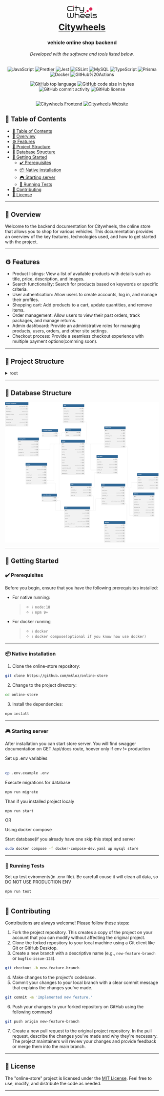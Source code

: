 <div align="center">
   <h1 align="center">
      <a href="http://www.citywheels.website" target="blank">
      <img src="./assets/logo.svg" width="100" />
      <br> Citywheels</a><br> 
   </h1>
   <h3>vehicle online shop backend</h3>
   <h6>Developed with the software and tools listed below.</h6>
   <img src="https://img.shields.io/badge/JavaScript-F7DF1E.svg?style&logo=JavaScript&logoColor=black" alt="JavaScript" />
   <img src="https://img.shields.io/badge/Prettier-F7B93E.svg?style&logo=Prettier&logoColor=black" alt="Prettier" />
   <img src="https://img.shields.io/badge/Jest-C21325.svg?style&logo=Jest&logoColor=white" alt="Jest" />
   <img src="https://img.shields.io/badge/ESLint-4B32C3.svg?style&logo=ESLint&logoColor=white" alt="ESLint" />
   <img src="https://img.shields.io/badge/MySQL-4479A1.svg?style&logo=MySQL&logoColor=white" alt="MySQL" />
   <img src="https://img.shields.io/badge/TypeScript-3178C6.svg?style&logo=TypeScript&logoColor=white" alt="TypeScript" />
   <img src="https://img.shields.io/badge/Prisma-2D3748.svg?style&logo=Prisma&logoColor=white" alt="Prisma" />
   <img src="https://img.shields.io/badge/Docker-2496ED.svg?style&logo=Docker&logoColor=white" alt="Docker" />
   <img src="https://img.shields.io/badge/GitHub%20Actions-2088FF.svg?style&logo=GitHub-Actions&logoColor=white" alt="GitHub%20Actions" />
   </p>
   <img src="https://img.shields.io/github/languages/top/mkloz/online-store?style&color=5D6D7E" alt="GitHub top language" />
   <img src="https://img.shields.io/github/languages/code-size/mkloz/online-store?style&color=5D6D7E" alt="GitHub code size in bytes" />
   <img src="https://img.shields.io/github/commit-activity/m/mkloz/online-store?style&color=5D6D7E" alt="GitHub commit activity" />
   <img src="https://img.shields.io/github/license/mkloz/online-store?style&color=5D6D7E" alt="GitHub license" />
</div>
<br>
<div align="center">
   <p><a href="https://github.com/k-oleksii/online-store"><img src="https://img.shields.io/badge/Frontend-Online--Store-blue.svg" alt="Citywheels Frontend"></a>
      <a href="https://www.citywheels.website"><img src="https://img.shields.io/badge/Website-Citywheels.website-green.svg" alt="Citywheels Website"></a>
   </p>
</div>

## 📒 Table of Contents

- [📒 Table of Contents](#-table-of-contents)
- [📍 Overview](#-overview)
- [⚙️ Features](#️-features)
- [📂 Project Structure](#-project-structure)
- [🐬 Database Structure](#-database-structure)
- [🚀 Getting Started](#-getting-started)
  - [✔️ Prerequisites](#️-prerequisites)
  - [📦 Native installation](#-native-installation)
  - [🎮 Starting server](#-starting-server)
  - [🧪 Running Tests](#-running-tests)
- [🤝 Contributing](#-contributing)
- [📄 License](#-license)

---

## 📍 Overview

Welcome to the backend documentation for Citywheels, the online store that allows you to shop for various vehicles. This documentation provides an overview of the key features, technologies used, and how to get started with the project.

---

## ⚙️ Features

- Product listings: View a list of available products with details such as title, price, description, and images.
- Search functionality: Search for products based on keywords or specific criteria.
- User authentication: Allow users to create accounts, log in, and manage their profiles.
- Shopping cart: Add products to a cart, update quantities, and remove items.
- Order management: Allow users to view their past orders, track packages, and manage returns.
- Admin dashboard: Provide an administrative roles for managing products, users, orders, and other site settings.
- Checkout process: Provide a seamless checkout experience with multiple payment options(comming soon).

---

## 📂 Project Structure

<details closed><summary>root</summary>

```bash
├── assets
├── prisma
│ ├── backups
│ ├── dbml
│ ├── generated
│ ├── migrations
│ │ ├── 20230708123020_add_article
│ │ ├── 20230709185129_add_article_uploads
│ │ ├── 20230710103135_add_sale
│ │ ├── 20230710120946_sale_rel_update
│ │ ├── 20230710130427_add_review
│ │ ├── 20230711075828_add_category
│ │ ├── 20230712083358_add_user
│ │ ├── 20230712180405_add_user_reviews
│ │ ├── 20230713073532_add_cart_items
│ │ ├── 20230714163200_user_email_confirmation
│ │ ├── 20230714170021_user_add_provider
│ │ ├── 20230719160443_add_user_favorites
│ │ ├── 20230721160843_add_cart
│ │ └── 20230729100321_add_order
│ └── seeds
├── src
│ ├── article
│ │ ├── article-photos
│ │ │ ├── docs
│ │ │ ├── dto
│ │ │ └── validators
│ │ ├── category
│ │ │ ├── docs
│ │ │ ├── entities
│ │ │ └── pipes
│ │ ├── docs
│ │ ├── dto
│ │ ├── entities
│ │ ├── pipes
│ │ └── sale
│ │ ├── docs
│ │ ├── dto
│ │ ├── entities
│ │ ├── pipes
│ │ └── services
│ ├── auth
│ │ ├── auth-email
│ │ │ ├── docs
│ │ │ ├── dto
│ │ │ ├── jwt
│ │ │ └── services
│ │ ├── auth-google
│ │ │ └── dto
│ │ ├── docs
│ │ ├── dto
│ │ └── interfaces
│ ├── aws
│ │ └── s3
│ ├── cart
│ │ ├── cart-item
│ │ │ ├── docs
│ │ │ ├── dto
│ │ │ └── pipes
│ │ ├── docs
│ │ └── dto
│ ├── config
│ │ └── configs
│ ├── db
│ │ └── dump
│ ├── health
│ ├── mailer
│ ├── order
│ │ ├── docs
│ │ ├── dto
│ │ ├── entities
│ │ └── services
│ ├── review
│ │ ├── docs
│ │ ├── dto
│ │ ├── entities
│ │ ├── pipes
│ │ └── validators
│ ├── shared
│ │ ├── decorators
│ │ ├── docs
│ │ ├── dto
│ │ ├── global
│ │ ├── guards
│ │ ├── pagination
│ │ ├── templates
│ │ ├── types
│ │ └── validators
│ ├── user
│ │ ├── docs
│ │ ├── dto
│ │ ├── pipes
│ │ └── services
│ └── utils
│ ├── extractors
│ └── helpers
└── test

97 directories

```

</details>

---

## 🐬 Database Structure

<p>
  <img src="assets/db.svg" alt="Citywheels Database Structure">
</p>

---

## 🚀 Getting Started

### ✔️ Prerequisites

Before you begin, ensure that you have the following prerequisites installed:

- For native running:
  > - `ℹ️ node:18`
  > - `ℹ️ npm 9+`
- For docker running

  > - `ℹ️ docker`
  > - `ℹ️ docker compose(optional if you know how use docker)`

---

### 📦 Native installation

1. Clone the online-store repository:

```sh
git clone https://github.com/mkloz/online-store
```

2. Change to the project directory:

```sh
cd online-store
```

3. Install the dependencies:

```sh
npm install
```

---

### 🎮 Starting server

After installation you can start store server. You will find swagger documentation on GET /api/docs route, hoever only if env != production

Set up .env variables

```bash

cp .env.example .env

```

Execute migrations for database

```bash
npm run migrate
```

Than if you installed project localy

```bash
npm run start
```

OR

Using docker compose

Start database(if you already have one skip this step) and server

```bash
sudo docker compose -f docker-compose-dev.yaml up mysql store
```

---

### 🧪 Running Tests

Set up test eviroments(in .env file). Be carefull couse it will clean all data, so DO NOT USE PRODUCTION ENV

```sh
npm run test
```

---

## 🤝 Contributing

Contributions are always welcome! Please follow these steps:

1. Fork the project repository. This creates a copy of the project on your account that you can modify without affecting the original project.
2. Clone the forked repository to your local machine using a Git client like Git or GitHub Desktop.
3. Create a new branch with a descriptive name (e.g., `new-feature-branch` or `bugfix-issue-123`).

```sh
git checkout -b new-feature-branch
```

4. Make changes to the project's codebase.
5. Commit your changes to your local branch with a clear commit message that explains the changes you've made.

```sh
git commit -m 'Implemented new feature.'
```

6. Push your changes to your forked repository on GitHub using the following command

```sh
git push origin new-feature-branch
```

7. Create a new pull request to the original project repository. In the pull request, describe the changes you've made and why they're necessary.
   The project maintainers will review your changes and provide feedback or merge them into the main branch.

---

## 📄 License

The "online-store" project is licensed under the [MIT License](LICENSE). Feel free to use, modify, and distribute the code as needed.

---
